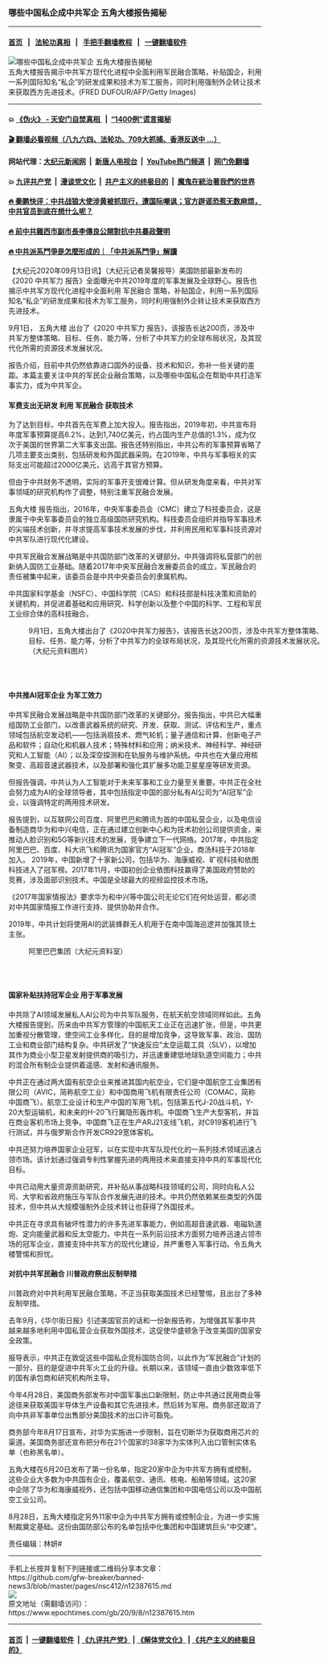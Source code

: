 ### 哪些中国私企成中共军企 五角大楼报告揭秘
------------------------

#### [首页](https://github.com/gfw-breaker/banned-news3/blob/master/README.md) &nbsp;&nbsp;|&nbsp;&nbsp; [法轮功真相](https://github.com/begood0513/basic/blob/master/README.md)  &nbsp;&nbsp;|&nbsp;&nbsp; [手把手翻墙教程](https://github.com/gfw-breaker/guides/wiki)  &nbsp;&nbsp;|&nbsp;&nbsp; [一键翻墙软件](https://github.com/gfw-breaker/nogfw/blob/master/README.md)  



<div><img alt="哪些中国私企成中共军企 五角大楼报告揭秘" class="attachment-djy_600_400 size-djy_600_400 wp-post-image" src="https://i.epochtimes.com/assets/uploads/2018/11/GettyImages-1055941042-600x400.jpg"/>
<div class="caption">
 五角大楼报告揭示中共军方现代化进程中全面利用军民融合策略，补贴国企，利用一系列国际知名“私企”的研发成果和技术为军工服务，同时利用强制外企转让技术来获取西方先进技术。(FRED DUFOUR/AFP/Getty Images)
</div></div><hr/>

#### 💥 [《伪火》 - 天安门自焚真相 ](http://141.164.51.119:10000/videos/blog/weihuo.html)&nbsp; |&nbsp; [“1400例”谎言揭秘  ](http://141.164.51.119:10000/videos/blog/jiexi1400.html)

#### [ 🎬  翻墙必看视频（八九六四、法轮功、709大抓捕、香港反送中 ...）](https://github.com/gfw-breaker/links/blob/master/banned.md)

#### 网站代理：[大纪元新闻网](http://167.172.10.89:10080/gb/) &nbsp;|&nbsp; [新唐人电视台](http://167.172.10.89:8808/gb/)  &nbsp;|&nbsp; [YouTube热门频道](http://158.247.203.241/youtube.html) &nbsp;|&nbsp; [网门免翻墙](http://158.247.203.241:11000/show.aspx?name=ogHome)

#### 💥 [九评共产党](http://141.164.51.119:10000/videos/res/jiuping/)&nbsp; |&nbsp; [漫谈党文化](http://141.164.51.119:10000/videos/res/mtdwh/)&nbsp; |&nbsp; [共产主义的终极目的](http://141.164.51.119:10000/videos/res/zjmd/)&nbsp; |&nbsp; [魔鬼在統治著我們的世界](http://141.164.51.119:10000/videos/res/TheSpecter/)  

#### [ 🔥  秦鹏快评：中共战狼大使涉黄被抓现行，遭国际嘲讽；官方辟谣恐惹无数麻烦，中共官员到底在想什么呢？](http://141.164.51.119:10000/videos/news/qp03.html)

#### [ 🔥  前中共雞西市副市長李傳良公開對抗中共暴政聲明](http://141.164.51.119:10000/videos/news/../tui/index.html)

#### [ 🔥  中共派系鬥爭是怎麼形成的｜「中共派系鬥爭」解讀](http://141.164.51.119:10000/videos/news/don02.html)

<div><p>
 【大纪元2020年09月13日讯】（大纪元记者吴馨报导）美国防部最新发布的《2020
 <ok href="https://www.epochtimes.com/gb/tag/%E4%B8%AD%E5%85%B1%E5%86%9B%E5%8A%9B.html">
  中共军力
 </ok>
 报告》全面曝光中共2019年度的军事发展及全球野心。报告也揭示中共军方现代化进程中全面利用
 <ok href="https://www.epochtimes.com/gb/tag/%E5%86%9B%E6%B0%91%E8%9E%8D%E5%90%88.html">
  军民融合
 </ok>
 策略，补贴国企，利用一系列国际知名“私企”的研发成果和技术为军工服务，同时利用强制外企转让技术来获取西方先进技术。
</p>
<p>
 9月1日，
 <ok href="https://www.epochtimes.com/gb/tag/%E4%BA%94%E8%A7%92%E5%A4%A7%E6%A5%BC.html">
  五角大楼
 </ok>
 出台了《2020
 <ok href="https://www.epochtimes.com/gb/tag/%E4%B8%AD%E5%85%B1%E5%86%9B%E5%8A%9B.html">
  中共军力
 </ok>
 报告》，该报告长达200页，涉及中共军方整体策略、目标、任务、能力等，分析了中共军力的全球布局状况，及其现代化所需的资源技术发展状况。
</p>
<p>
 报告介绍，目前中共仍然依靠进口国外的设备、技术和知识，弥补一些关键的差距。本篇主要关注中共的军民企业融合策略，以及哪些中国私企在帮助中共打造军事实力，成为中共军企。
</p>
<h4>
 军费支出无研发 利用
 <ok href="https://www.epochtimes.com/gb/tag/%E5%86%9B%E6%B0%91%E8%9E%8D%E5%90%88.html">
  军民融合
 </ok>
 获取技术
</h4>
<p>
 为了达到目标，中共首先在军费上加大投入。报告指出，2019年初，中共宣布将年度军事预算提高6.2%，达到1,740亿美元，约占国内生产总值的1.3%，成为仅次于美国的世界第二大军事支出国。报告还特别指出，中共公布的军事预算省略了几项主要支出类别，包括研发和外国武器采购。在2019年，中共与军事相关的实际支出可能超过2000亿美元，远高于其官方预算。
</p>
<p>
 但由于中共财务不透明，实际的军事开支很难计算。但从研发角度来看，中共对军事领域的研究机构作了调整，特别注重军民融合发展。
</p>
<p>
 <ok href="https://www.epochtimes.com/gb/tag/%E4%BA%94%E8%A7%92%E5%A4%A7%E6%A5%BC.html">
  五角大楼
 </ok>
 报告指出，2016年，中央军事委员会（CMC）建立了科技委员会，这是隶属于中央军事委员会的独立高级国防研究机构。科技委员会组织并指导军事技术的尖端技术创新，并寻求提高军事技术发展的步伐，并利用民用和军事科技资源对中共军队进行现代化建设。
</p>
<p>
 中共军民融合发展战略是中共国防部门改革的关键部分。中共强调将私营部门的创新纳入国防工业基础。随着2017年中央军民融合发展委员会的成立，军民融合的责任被集中起来，该委员会是中共中央委员会的隶属机构。
</p>
<p>
 中共国家科学基金（NSFC）、中国科学院（CAS）和科技部是科技决策和资助的关键机构，并促进着基础和应用研究、科学创新以及整个中国的科学、工程和军民工业综合体的高科技融合。
</p>
<figure class="wp-caption aligncenter" id="attachment_6937710" style="width: 600px">
 <ok href="https://i.epochtimes.com/assets/uploads/2010/05/1005042228151012.jpg">
  <img alt="" class="wp-image-6937710 size-large" src="https://i.epochtimes.com/assets/uploads/2010/05/1005042228151012-600x379.jpg"/>
 </ok>
 <br/><figcaption class="wp-caption-text">
  9月1日，五角大楼出台了《2020中共军力报告》，该报告长达200页，涉及中共军方整体策略、目标、任务、能力等，分析了中共军力的全球布局状况，及其现代化所需的资源技术发展状况。（大纪元资料图片）
 </figcaption><br/>
</figure><br/>
<h4>
 中共推AI冠军企业 为军工效力
</h4>
<p>
 中共军民融合发展战略是中共国防部门改革的关键部分。报告指出，中共已大幅重组国防工业部门，以改善武器系统的研究、开发、获取、测试、评估和生产，重点领域包括航空发动机——包括涡扇技术、燃气轮机；量子通信和计算、创新电子产品和软件；自动化和机器人技术；特殊材料和应用；纳米技术、神经科学、神经研究和人工智能（AI）；以及深空探测和在轨服务与维护系统。中共也在大量应用核聚变、高超音速武器技术，以及部署和强化其扩展多功能卫星星座等研发资源。
</p>
<p>
 但报告强调，中共认为人工智能对于未来军事和工业力量至关重要。中共正在全社会努力成为AI的全球领导者，其中包括指定中国的部分私有AI公司为“AI冠军”企业，以强调特定的两用技术研发。
</p>
<p>
 报告提到，以互联网公司百度、阿里巴巴和腾讯为首的中国私营企业，以及电信设备制造商华为和中兴电信，正在通过建立创新中心和为技术初创公司提供资金，来推动人脸识别和5G等新兴技术的发展，竞争建立下一代网络。2017年，中共指定阿里巴巴、百度、科大讯飞和腾讯为国家官方“AI冠军”企业，商汤科技于2018年加入。 2019年，中国新增了十家新公司，包括华为、海康威视、旷视科技和依图科技进入了冠军榜。2017年11月，中国初创企业依图科技赢得了美国政府赞助的竞赛，涉及面部识别技术。中国是全球最大的视频监控技术市场。
</p>
<p>
 《2017年国家情报法》要求华为和中兴等中国公司无论它们在何处运营，都必须对中共国家情报工作进行支持、提供协助并合作。
</p>
<p>
 2019年，中共计划将使用AI的武装蜂群无人机用于在南中国海巡逻并加强其领土主张。
</p>
<figure class="wp-caption aligncenter" id="attachment_12354955" style="width: 600px">
 <ok href="https://i.epochtimes.com/assets/uploads/2020/08/170427081343100311.jpg">
  <img alt="" class="wp-image-12354955 size-large" src="https://i.epochtimes.com/assets/uploads/2020/08/170427081343100311-600x399.jpg"/>
 </ok>
 <br/><figcaption class="wp-caption-text">
  阿里巴巴集团（大纪元资料室）
 </figcaption><br/>
</figure><br/>
<h4>
 国家补贴扶持冠军企业 用于军事发展
</h4>
<p>
 中共除了AI领域发展私人AI公司为中共军队服务，在航天航空领域同样如此。五角大楼报告提到，历来由中共军方管理的中国航天工业正在迅速扩张，但是，中共更加重视分散管理，使空间工业多样化，目的是增加竞争，这导致军事、政治、国防工业和商业部门结构复杂。中共研发了“快速反应”太空运载工具（SLV），以增加其作为商业小型卫星发射提供商的吸引力，并迅速重建低地球轨道空间能力；中共的混合所有制企业提供着遥感、发射和通讯服务。
</p>
<p>
 中共正在通过两大国有航空企业来推进其国内航空业，它们是中国航空工业集团有限公司（AVIC，简称航空工业）和中国商用飞机有限责任公司（COMAC，简称中国商飞）。航空工业设计和生产中国的军用飞机，包括第五代J-20战斗机，Y-20大型运输机，和未来的H-20飞行翼隐形轰炸机。中国商飞生产大型客机，并旨在商业客机市场上竞争。中国商飞正在生产ARJ21支线飞机，对C919客机进行飞行测试，并与俄罗斯合作开发CR929宽体客机。
</p>
<p>
 中共还努力培养国家企业冠军，以在实现中共军队现代化的一系列技术领域迅速占领市场。该计划通过强调专利性掌握先进的两用技术来直接支持中共的军事现代化目标。
</p>
<p>
 中共已动用大量资源资助研究，并补贴从事战略科技领域的公司，同时向私人公司、大学和省政府施压与军队合作发展先进的技术。中共仍然依赖某些类型的外国技术，但中共从大规模强制外企技术转让也获得了外国技术。
</p>
<p>
 中共正在寻求具有破坏性潜力的许多先进军事能力，例如高超音速武器、电磁轨道炮、定向能量武器和反太空能力。中共在一系列前沿技术方面努力培养迅速占领市场的冠军企业，直接支持中共军方的现代化建设，并严重卷入军事行动。令五角大楼警惕和担忧。
</p>
<h4>
 对抗中共军民融合 川普政府祭出反制举措
</h4>
<p>
 川普政府对中共利用军民融合策略，不正当获取美国技术已经警惕，且出台了多种反制举措。
</p>
<p>
 去年9月，《华尔街日报》引述美国官员的话和一份新报告称，为增强其军事中共越来越多地利用中国私营企业获取外国技术，这促使华盛顿急于改变美国的国家安全政策。
</p>
<p>
 报导表示，中共正在敦促这些中国私企竞标国防合同，以此作为“军民融合”计划的一部分，目的是促进中共军火工业的升级。长期以来，该领域一直由少数效率低下的国有承包商和研究机构所主导。
</p>
<p>
 今年4月28日，美国商务部发布对中国军事出口新限制，防止中共通过民用商业等途径来获取美国半导体生产设备和其它先进技术，然后转为军用。商务部还取消了向中共非军事单位出售部分美国技术的出口许可豁免。
</p>
<p>
 商务部今年8月17日宣布，对华为实施进一步限制，旨在切断华为获取商用芯片的渠道。美国商务部还宣布把分布在21个国家的38家华为实体列入出口管制实体名单（也称黑名单）。
</p>
<p>
 五角大楼在6月20日发布了第一份名单，指定20家中企为中共军方拥有或控制，这些企业大多数为中共国有企业，覆盖航空、通讯、核电、船舶等领域。这20家中企除了华为和海康威视外，还包括中国移动通信集团和中国电信公司以及中国航空工业公司。
</p>
<p>
 8月28日，五角大楼指定另外11家中企为中共军方拥有或控制企业，为进一步实施制裁奠定基础。这份由国防部公布的名单包括中化集团和中国建筑巨头“中交建”。
</p>
<p>
 责任编辑：林妍#
</p>
</div>
<hr/>
手机上长按并复制下列链接或二维码分享本文章：<br/>
https://github.com/gfw-breaker/banned-news3/blob/master/pages/nsc412/n12387615.md <br/>
<a href='https://github.com/gfw-breaker/banned-news3/blob/master/pages/nsc412/n12387615.md'><img src='https://github.com/gfw-breaker/banned-news3/blob/master/pages/nsc412/n12387615.md.png'/></a> <br/>
原文地址（需翻墙访问）：https://www.epochtimes.com/gb/20/9/8/n12387615.htm


------------------------
#### [首页](https://github.com/gfw-breaker/banned-news3/blob/master/README.md) &nbsp;|&nbsp; [一键翻墙软件](https://github.com/gfw-breaker/nogfw/blob/master/README.md) &nbsp;| [《九评共产党》](https://github.com/gfw-breaker/9ping.md/blob/master/README.md#九评之一评共产党是什么) | [《解体党文化》](https://github.com/gfw-breaker/jtdwh.md/blob/master/README.md) | [《共产主义的终极目的》](https://github.com/gfw-breaker/gczydzjmd.md/blob/master/README.md)


<img src='http://gfw-breaker.win/banned-news3/pages/nsc412/n12387615.md' width='0px' height='0px'/>